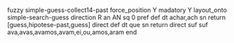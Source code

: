 fuzzy simple-guess-collect14-past
   force_position Y
   madatory Y
   layout_onto simple-search-guess
   direction R
   an AN
   sq 0
   pref 
   def 
    dt achar,ach
    sn 
    return  [guess,hipotese-past,guess]
    direct 
   def 
    dt que
    sn 
    return 
    direct 
   suf 
   suf ava,avas,avamos,avam,ei,ou,amos,aram
end
